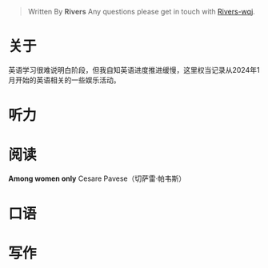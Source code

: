 

> Written By **Rivers**
> Any questions please get in touch with  [Rivers-wqj](https://rivers-wqj.github.io/).
# 关于
英语学习很难说明白阶段，但我自知英语进度推进缓慢，这里权当记录从2024年1月开始的英语相关的一些娱乐活动。
# 听力
# 阅读
**Among women only** Cesare Pavese（切萨雷·帕韦斯）
# 口语
# 写作

<!--stackedit_data:
eyJoaXN0b3J5IjpbNzgxMjUwMDZdfQ==
-->